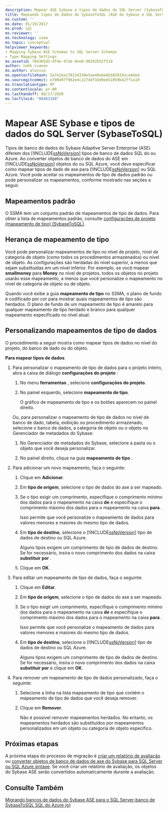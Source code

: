```yaml
---
description: Mapear ASE Sybase e tipos de dados do SQL Server (SybaseToSQL)
title: Mapeando tipos de dados do SybaseToSQL (ASE do Sybase e SQL Server) | Microsoft Docs
ms.custom: ''
ms.date: 01/19/2017
ms.prod: sql
ms.reviewer: ''
ms.technology: ssma
ms.topic: conceptual
helpviewer_keywords:
- Mapping Sybase ASE Schemas to SQL Server Schemas
- Type Mapping Settings
ms.assetid: 784365d3-df4e-47ab-8ee0-d8392b52f510
author: nahk-ivanov
ms.author: alexiva
ms.openlocfilehash: 5a7e1ba17822d339e5ae40e6e6b5828191ce84ed
ms.sourcegitcommit: e700497f962e4c2274df16d9e651059b42ff1a10
ms.translationtype: MT
ms.contentlocale: pt-BR
ms.lasthandoff: 08/17/2020
ms.locfileid: "88463168"
---
```

# <a name="mapping-sybase-ase-and-sql-server-data-types-sybasetosql"></a>Mapear ASE Sybase e tipos de dados do SQL Server (SybaseToSQL)
Tipos de banco de dados do Sybase Adaptive Server Enterprise (ASE) diferem dos [!INCLUDE[ssNoVersion](../../includes/ssnoversion-md.md)] tipos de banco de dados SQL do ou Azure. Ao converter objetos de banco de dados do ASE em [!INCLUDE[ssNoVersion](../../includes/ssnoversion-md.md)] objetos do ou SQL Azure, você deve especificar como mapear tipos de dado de ase para [!INCLUDE[ssNoVersion](../../includes/ssnoversion-md.md)] ou SQL Azure. Você pode aceitar os mapeamentos de tipo de dados padrão ou pode personalizar os mapeamentos, conforme mostrado nas seções a seguir.  
  
## <a name="default-mappings"></a>Mapeamentos padrão  
O SSMA tem um conjunto padrão de mapeamentos de tipo de dados. Para obter a lista de mapeamentos padrão, consulte [configurações de projeto &#40;mapeamento de tipo&#41; &#40;SybaseToSQL&#41;](../../ssma/sybase/project-settings-type-mapping-sybasetosql.md).  
  
## <a name="type-mapping-inheritance"></a>Herança de mapeamento de tipo  
Você pode personalizar mapeamentos de tipo no nível de projeto, nível de categoria de objeto (como todos os procedimentos armazenados) ou nível de objeto. As configurações são herdadas do nível superior, a menos que sejam substituídas em um nível inferior. Por exemplo, se você mapear **smallmoney** para **Money** no nível de projetos, todos os objetos no projeto usarão esse mapeamento, a menos que você personalize o mapeamento no nível de categoria de objeto ou de objeto.  
  
Quando você exibe a guia **mapeamento de tipo** no SSMA, o plano de fundo é codificado por cor para mostrar quais mapeamentos de tipo são herdados. O plano de fundo de um mapeamento de tipo é amarelo para qualquer mapeamento de tipo herdado e branco para qualquer mapeamento especificado no nível atual.  
  
## <a name="customizing-data-type-mappings"></a>Personalizando mapeamentos de tipo de dados  
O procedimento a seguir mostra como mapear tipos de dados no nível do projeto, do banco de dado ou do objeto.  
  
**Para mapear tipos de dados**  
  
1.  Para personalizar o mapeamento de tipo de dados para o projeto inteiro, abra a caixa de diálogo **configurações do projeto** :  
  
    1.  No menu **ferramentas** , selecione **configurações do projeto**.  
  
    2.  No painel esquerdo, selecione **mapeamento de tipo**.  
  
        O gráfico de mapeamento de tipo e os botões aparecem no painel direito.  
  
    Ou, para personalizar o mapeamento de tipo de dados no nível de banco de dado, tabela, exibição ou procedimento armazenado, selecione o banco de dados, a categoria de objeto ou o objeto no Gerenciador de metadados do Sybase:  
  
    1.  No Gerenciador de metadados do Sybase, selecione a pasta ou o objeto que você deseja personalizar.  
  
    2.  No painel direito, clique na guia **mapeamento de tipo** .  
  
2.  Para adicionar um novo mapeamento, faça o seguinte:  
  
    1.  Clique em **Adicionar**.  
  
    2.  Em **tipo de origem**, selecione o tipo de dados do ase a ser mapeado.  
  
    3.  Se o tipo exigir um comprimento, especifique o comprimento mínimo dos dados para o mapeamento na caixa **de** e especifique o comprimento máximo dos dados para o mapeamento na caixa **para** .  
  
        Isso permite que você personalize o mapeamento de dados para valores menores e maiores do mesmo tipo de dados.  
  
    4.  Em **tipo de destino**, selecione o [!INCLUDE[ssNoVersion](../../includes/ssnoversion-md.md)] tipo de dados de destino ou SQL Azure.  
  
        Alguns tipos exigem um comprimento de tipo de dados de destino. Se for necessário, insira o novo comprimento dos dados na caixa **substituir por** .  
  
    5.  Clique em **OK**.  
  
3.  Para editar um mapeamento de tipo de dados, faça o seguinte:  
  
    1.  Clique em **Editar**.  
  
    2.  Em **tipo de origem**, selecione o tipo de dados do ase a ser mapeado.  
  
    3.  Se o tipo exigir um comprimento, especifique o comprimento mínimo dos dados para o mapeamento na caixa **de** e especifique o comprimento máximo dos dados para o mapeamento na caixa **para** .  
  
        Isso permite que você personalize o mapeamento de dados para valores menores e maiores do mesmo tipo de dados.  
  
    4.  Em **tipo de destino**, selecione o [!INCLUDE[ssNoVersion](../../includes/ssnoversion-md.md)] tipo de dados de destino ou SQL Azure.  
  
        Alguns tipos exigem um comprimento de tipo de dados de destino. Se for necessário, insira o novo comprimento dos dados na caixa **substituir por** e clique em **OK**.  
  
4.  Para remover um mapeamento de tipo de dados personalizado, faça o seguinte:  
  
    1.  Selecione a linha na lista mapeamento de tipo que contém o mapeamento de tipo de dados que você deseja remover.  
  
    2.  Clique em **Remover**.  
  
        Não é possível remover mapeamentos herdados. No entanto, os mapeamentos herdados são substituídos por mapeamentos personalizados em um objeto ou categoria de objeto específico.  
  
## <a name="next-steps"></a>Próximas etapas  
A próxima etapa do processo de migração é [criar um relatório de avaliação](assessing-sybase-ase-database-objects-for-conversion-sybasetosql.md) ou [converter objetos de banco de dados de ase do Sybase para SQL Server ou SQL Azure sintaxe](converting-sybase-ase-database-objects-sybasetosql.md). Se você criar um relatório de avaliação, os objetos do Sybase ASE serão convertidos automaticamente durante a avaliação.  
  
## <a name="see-also"></a>Consulte Também  
[Migrando bancos de dados do Sybase ASE para o SQL Server-banco de SybaseToSQL SQL do Azure &#40;o&#41;](../../ssma/sybase/migrating-sybase-ase-databases-to-sql-server-azure-sql-db-sybasetosql.md)  
  
